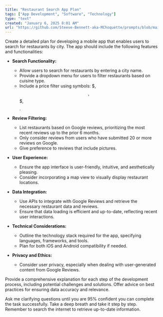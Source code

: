 ```yaml
---
title: "Restaurant Search App Plan"
tags: ["App Development", "Software", "Technology"]
type: "text"
created: "January 6, 2025 8:01 AM"
url: "https://github.com/Steeve-Bennett-aka-MChoquette/prompts/blob/main/restaurant_search_app_plan.md"
---
```


Create a detailed plan for developing a mobile app that enables users to search for restaurants by city. The app should include the following features and functionalities:

- **Search Functionality:**
  - Allow users to search for restaurants by entering a city name.
  - Provide a dropdown menu for users to filter restaurants based on cuisine type.
  - Include a price filter using symbols: $, $$, $$$, $$$$.

- **Review Filtering:**
  - List restaurants based on Google reviews, prioritizing the most recent reviews up to the prior 6 months.
  - Only consider reviews from users who have submitted 20 or more reviews on Google.
  - Give preference to reviews that include pictures.

- **User Experience:**
  - Ensure the app interface is user-friendly, intuitive, and aesthetically pleasing.
  - Consider incorporating a map view to visually display restaurant locations.

- **Data Integration:**
  - Use APIs to integrate with Google Reviews and retrieve the necessary restaurant data and reviews.
  - Ensure that data loading is efficient and up-to-date, reflecting recent user interactions.

- **Technical Considerations:**
  - Outline the technology stack required for the app, specifying languages, frameworks, and tools.
  - Plan for both iOS and Android compatibility if needed.

- **Privacy and Ethics:**
  - Consider user privacy, especially when dealing with user-generated content from Google Reviews.

Provide a comprehensive explanation for each step of the development process, including potential challenges and solutions. Offer advice on best practices for ensuring data accuracy and relevance. 

Ask me clarifying questions until you are 95% confident you can complete the task successfully. Take a deep breath and take it step by step. Remember to search the internet to retrieve up-to-date information.